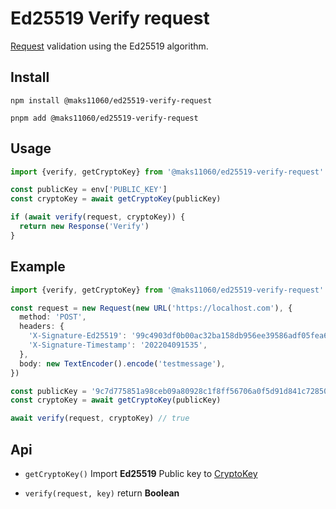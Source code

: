 # Ed25519 Verify request

[Request] validation using the Ed25519 algorithm.

## Install

```shell
npm install @maks11060/ed25519-verify-request
```

```shell
pnpm add @maks11060/ed25519-verify-request
```

## Usage

```ts
import {verify, getCryptoKey} from '@maks11060/ed25519-verify-request'

const publicKey = env['PUBLIC_KEY']
const cryptoKey = await getCryptoKey(publicKey)

if (await verify(request, cryptoKey)) {
  return new Response('Verify')
}
```

## Example

```ts
import {verify, getCryptoKey} from '@maks11060/ed25519-verify-request'

const request = new Request(new URL('https://localhost.com'), {
  method: 'POST',
  headers: {
    'X-Signature-Ed25519': '99c4903df0b00ac32ba158db956ee39586adf05fea6be714055ac79a80bfd9dff59399b7da01ced95d0a252daee6bdb07e5f59cc546322bb779fd749b04f170c',
    'X-Signature-Timestamp': '202204091535',
  },
  body: new TextEncoder().encode('testmessage'),
})

const publicKey = '9c7d775851a98ceb09a80928c1f8ff56706a0f5d91d841c72850fcd92e065b8f'
const cryptoKey = await getCryptoKey(publicKey)

await verify(request, cryptoKey) // true
```

## Api

* `getCryptoKey()` Import **Ed25519** Public key to [CryptoKey]

* `verify(request, key)` return **Boolean**

[Request]: https://developer.mozilla.org/ru/docs/Web/API/Request

[CryptoKey]: https://developer.mozilla.org/en-US/docs/Web/API/CryptoKey
